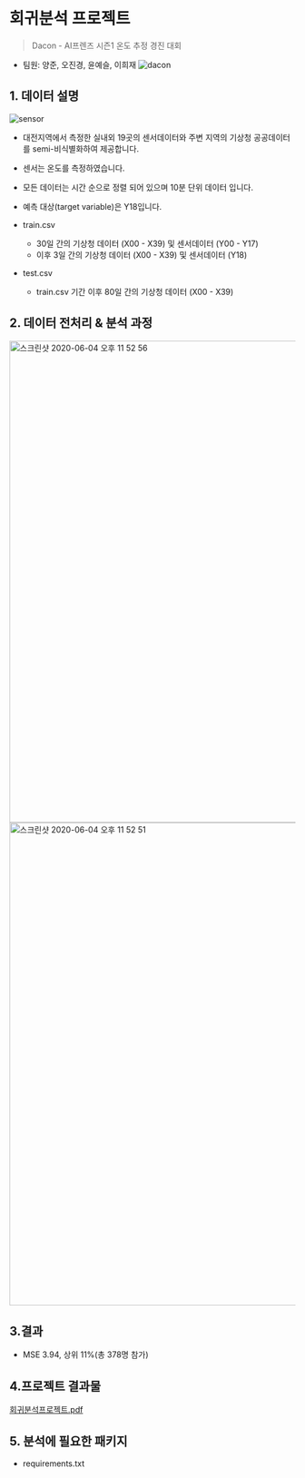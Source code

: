 # 회귀분석 프로젝트

> Dacon - AI프렌즈 시즌1 온도 추정 경진 대회
- 팀원: 양준, 오진경, 윤예슬, 이희재
![dacon](https://user-images.githubusercontent.com/60166667/78556644-4ba15a00-784a-11ea-939a-e5862cb13644.png)


## 1. 데이터 설명
![sensor](https://user-images.githubusercontent.com/60166667/78556685-61af1a80-784a-11ea-9e0d-624f38f94810.png)
 - 대전지역에서 측정한 실내외 19곳의 센서데이터와 주변 지역의 기상청 공공데이터를 semi-비식별화하여 제공합니다.
 - 센서는 온도를 측정하였습니다.
 - 모든 데이터는 시간 순으로 정렬 되어 있으며 10분 단위 데이터 입니다.
 - 예측 대상(target variable)은 Y18입니다.

 - train.csv
    - 30일 간의 기상청 데이터 (X00 - X39) 및 센서데이터 (Y00 - Y17)
    - 이후 3일 간의 기상청 데이터 (X00 - X39) 및 센서데이터 (Y18)

 - test.csv
    - train.csv 기간 이후 80일 간의 기상청 데이터 (X00 - X39)

## 2. 데이터 전처리 & 분석 과정
<img width="849" alt="스크린샷 2020-06-04 오후 11 52 56" src="https://user-images.githubusercontent.com/60166667/83772674-9874a600-a6be-11ea-8475-f4026fc2d81b.png">
<img width="851" alt="스크린샷 2020-06-04 오후 11 52 51" src="https://user-images.githubusercontent.com/60166667/83772705-a0344a80-a6be-11ea-9db3-f1701dd30b91.png">

## 3.결과
 - MSE 3.94, 상위 11%(총 378명 참가) 
 
 
## 4.프로젝트 결과물

[회귀분석프로젝트.pdf](https://github.com/DS-Heejae/linear-regression-project-dacon/files/4725256/default.pdf)


## 5. 분석에 필요한 패키지
 - requirements.txt
